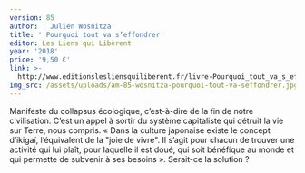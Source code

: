 ```yaml
---
version: 85
author: ' Julien Wosnitza'
title: ' Pourquoi tout va s’effondrer'
editor: Les Liens qui Libèrent
year: '2018'
price: '9,50 €'
link: >-
  http://www.editionslesliensquiliberent.fr/livre-Pourquoi_tout_va_s_effondrer-9791020906076-1-1-0-1.html
img_src: /assets/uploads/am-85-wosnitza-pourquoi-tout-va-seffondrer.jpg
---
```

Manifeste du collapsus écologique, c’est-à-dire de la fin de notre civilisation.
 C’est un appel à sortir du système capitaliste qui détruit
 la vie sur Terre, nous compris. « Dans la culture japonaise existe le
 concept d’ikigaï, l’équivalent de la "joie de vivre". Il s’agit pour chacun
 de trouver une activité qui lui plaît, pour laquelle il est doué, qui
 soit bénéfique au monde et qui permette de subvenir à ses besoins ».
 Serait-ce la solution ?
